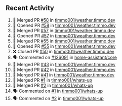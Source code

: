 ## Recent Activity

<!--START_SECTION:activity-->
1. 🎉 Merged PR [#58](https://github.com/timmo001/weather.timmo.dev/pull/58) in [timmo001/weather.timmo.dev](https://github.com/timmo001/weather.timmo.dev)
2. 💪 Opened PR [#58](https://github.com/timmo001/weather.timmo.dev/pull/58) in [timmo001/weather.timmo.dev](https://github.com/timmo001/weather.timmo.dev)
3. 🎉 Merged PR [#57](https://github.com/timmo001/weather.timmo.dev/pull/57) in [timmo001/weather.timmo.dev](https://github.com/timmo001/weather.timmo.dev)
4. 💪 Opened PR [#57](https://github.com/timmo001/weather.timmo.dev/pull/57) in [timmo001/weather.timmo.dev](https://github.com/timmo001/weather.timmo.dev)
5. 🎉 Merged PR [#55](https://github.com/timmo001/weather.timmo.dev/pull/55) in [timmo001/weather.timmo.dev](https://github.com/timmo001/weather.timmo.dev)
6. 💪 Opened PR [#55](https://github.com/timmo001/weather.timmo.dev/pull/55) in [timmo001/weather.timmo.dev](https://github.com/timmo001/weather.timmo.dev)
7. ❌ Closed PR [#50](https://github.com/timmo001/weather.timmo.dev/pull/50) in [timmo001/weather.timmo.dev](https://github.com/timmo001/weather.timmo.dev)
8. 🗣 Commented on [#126091](https://github.com/home-assistant/core/issues/126091) in [home-assistant/core](https://github.com/home-assistant/core)
9. 🎉 Merged PR [#43](https://github.com/timmo001/weather.timmo.dev/pull/43) in [timmo001/weather.timmo.dev](https://github.com/timmo001/weather.timmo.dev)
10. 🎉 Merged PR [#42](https://github.com/timmo001/weather.timmo.dev/pull/42) in [timmo001/weather.timmo.dev](https://github.com/timmo001/weather.timmo.dev)
11. 🎉 Merged PR [#41](https://github.com/timmo001/weather.timmo.dev/pull/41) in [timmo001/weather.timmo.dev](https://github.com/timmo001/weather.timmo.dev)
12. 🎉 Merged PR [#1](https://github.com/timmo001/whats-up/pull/1) in [timmo001/whats-up](https://github.com/timmo001/whats-up)
13. 🎉 Merged PR [#2](https://github.com/timmo001/whats-up/pull/2) in [timmo001/whats-up](https://github.com/timmo001/whats-up)
14. 🗣 Commented on [#1](https://github.com/timmo001/whats-up/issues/1) in [timmo001/whats-up](https://github.com/timmo001/whats-up)
15. 🗣 Commented on [#2](https://github.com/timmo001/whats-up/issues/2) in [timmo001/whats-up](https://github.com/timmo001/whats-up)
<!--END_SECTION:activity-->
